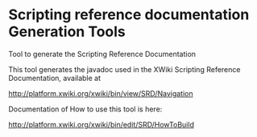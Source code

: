 Scripting reference documentation Generation Tools
===================================================

Tool to generate the Scripting Reference Documentation

This tool generates the javadoc used in the XWiki Scripting Reference Documentation, available at

http://platform.xwiki.org/xwiki/bin/view/SRD/Navigation

Documentation of How to use this tool is here:

http://platform.xwiki.org/xwiki/bin/edit/SRD/HowToBuild

